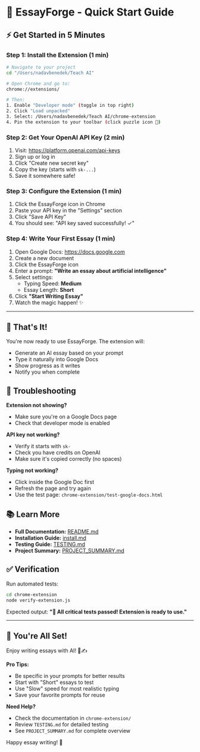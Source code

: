 # 🚀 EssayForge - Quick Start Guide

## ⚡ Get Started in 5 Minutes

### Step 1: Install the Extension (1 min)

```bash
# Navigate to your project
cd "/Users/nadavbenedek/Teach AI"

# Open Chrome and go to:
chrome://extensions/

# Then:
1. Enable "Developer mode" (toggle in top right)
2. Click "Load unpacked"
3. Select: /Users/nadavbenedek/Teach AI/chrome-extension
4. Pin the extension to your toolbar (click puzzle icon 🧩)
```

### Step 2: Get Your OpenAI API Key (2 min)

1. Visit: https://platform.openai.com/api-keys
2. Sign up or log in
3. Click "Create new secret key"
4. Copy the key (starts with `sk-...`)
5. Save it somewhere safe!

### Step 3: Configure the Extension (1 min)

1. Click the EssayForge icon in Chrome
2. Paste your API key in the "Settings" section
3. Click "Save API Key"
4. You should see: "API key saved successfully! ✓"

### Step 4: Write Your First Essay (1 min)

1. Open Google Docs: https://docs.google.com
2. Create a new document
3. Click the EssayForge icon
4. Enter a prompt: **"Write an essay about artificial intelligence"**
5. Select settings:
   - Typing Speed: **Medium**
   - Essay Length: **Short**
6. Click **"Start Writing Essay"**
7. Watch the magic happen! ✨

---

## 🎯 That's It!

You're now ready to use EssayForge. The extension will:
- Generate an AI essay based on your prompt
- Type it naturally into Google Docs
- Show progress as it writes
- Notify you when complete

## 🔧 Troubleshooting

**Extension not showing?**
- Make sure you're on a Google Docs page
- Check that developer mode is enabled

**API key not working?**
- Verify it starts with `sk-`
- Check you have credits on OpenAI
- Make sure it's copied correctly (no spaces)

**Typing not working?**
- Click inside the Google Doc first
- Refresh the page and try again
- Use the test page: `chrome-extension/test-google-docs.html`

## 📚 Learn More

- **Full Documentation:** [README.md](chrome-extension/README.md)
- **Installation Guide:** [install.md](chrome-extension/install.md)
- **Testing Guide:** [TESTING.md](chrome-extension/TESTING.md)
- **Project Summary:** [PROJECT_SUMMARY.md](PROJECT_SUMMARY.md)

## ✅ Verification

Run automated tests:
```bash
cd chrome-extension
node verify-extension.js
```

Expected output: **"🎉 All critical tests passed! Extension is ready to use."**

---

## 🎉 You're All Set!

Enjoy writing essays with AI! 🤖✍️

**Pro Tips:**
- Be specific in your prompts for better results
- Start with "Short" essays to test
- Use "Slow" speed for most realistic typing
- Save your favorite prompts for reuse

**Need Help?**
- Check the documentation in `chrome-extension/`
- Review `TESTING.md` for detailed testing
- See `PROJECT_SUMMARY.md` for complete overview

Happy essay writing! 📝

